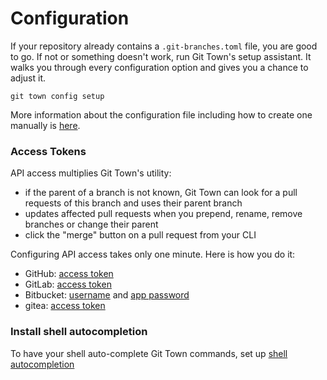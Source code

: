 # Configuration

If your repository already contains a `.git-branches.toml` file, you are good to
go. If not or something doesn't work, run Git Town's setup assistant. It walks
you through every configuration option and gives you a chance to adjust it.

```
git town config setup
```

More information about the configuration file including how to create one
manually is [here](configuration-file.md).

### Access Tokens

API access multiplies Git Town's utility:

- if the parent of a branch is not known, Git Town can look for a pull requests
  of this branch and uses their parent branch
- updates affected pull requests when you prepend, rename, remove branches or
  change their parent
- click the "merge" button on a pull request from your CLI

Configuring API access takes only one minute. Here is how you do it:

- GitHub: [access token](preferences/github-token.md)
- GitLab: [access token](preferences/gitlab-token.md)
- Bitbucket: [username](preferences/bitbucket-username.md) and
  [app password](preferences/bitbucket-app-password.md)
- gitea: [access token](preferences/gitea-token.md)

### Install shell autocompletion

To have your shell auto-complete Git Town commands, set up
[shell autocompletion](commands/completions.md)
